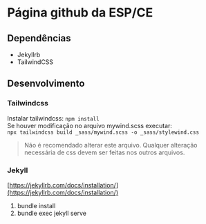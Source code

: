 # Página github da ESP/CE

## Dependências
* Jekyllrb
* TailwindCSS

## Desenvolvimento
### Tailwindcss
Instalar tailwindcss: `npm install`  
Se houver modificação no arquivo mywind.scss executar:  
`npx tailwindcss build _sass/mywind.scss -o _sass/stylewind.css`

> Não é recomendado alterar este arquivo. Qualquer alteração necessária de css devem ser feitas nos outros arquivos.


### Jekyll
[https://jekyllrb.com/docs/installation/](https://jekyllrb.com/docs/installation/)

1. bundle install
2. bundle exec jekyll serve
